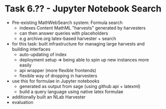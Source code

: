 # Task 6.?? - Jupyter Notebook Search

- Pre-existing MathWebSearch system: Formula search
    - indexes Content MathML "harvests" generated by harvesters
    - can then answer queries with placeholders
    - e.g archive.org latex-based harvester + search
- for this task: built infrastructure for managing large harvests and building interfaces
    - auto-updating of index
    - deployment setup => being able to spin up new instances more easily
    - api wrapper (more flexible frontends)
    - flexible way of dropping in harvesters
- use this for formulae in Jupyter notebooks
    - generated as output from sage (using github api + latexml)
    - build a query language using native latex formulae
- additionally built an NLab Harvester
- evaluation
